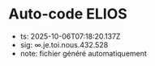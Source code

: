 # Auto-code ELIOS
- ts: 2025-10-06T07:18:20.137Z
- sig: ∞.je.toi.nous.432.528
- note: fichier généré automatiquement